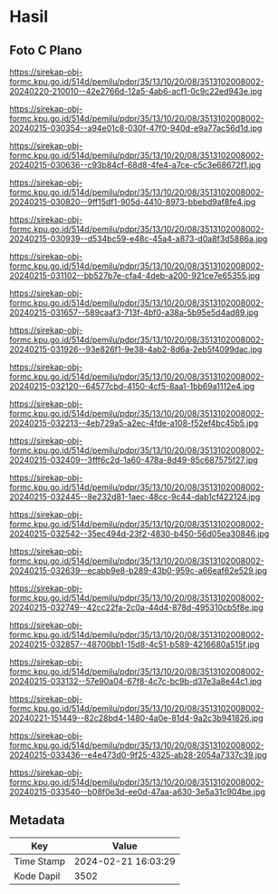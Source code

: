 # Hasil

## Foto C Plano

https://sirekap-obj-formc.kpu.go.id/514d/pemilu/pdpr/35/13/10/20/08/3513102008002-20240220-210010--42e2766d-12a5-4ab6-acf1-0c9c22ed943e.jpg

https://sirekap-obj-formc.kpu.go.id/514d/pemilu/pdpr/35/13/10/20/08/3513102008002-20240215-030354--a94e01c8-030f-47f0-940d-e9a77ac56d1d.jpg

https://sirekap-obj-formc.kpu.go.id/514d/pemilu/pdpr/35/13/10/20/08/3513102008002-20240215-030636--c93b84cf-68d8-4fe4-a7ce-c5c3e68672f1.jpg

https://sirekap-obj-formc.kpu.go.id/514d/pemilu/pdpr/35/13/10/20/08/3513102008002-20240215-030820--9ff15df1-905d-4410-8973-bbebd9af8fe4.jpg

https://sirekap-obj-formc.kpu.go.id/514d/pemilu/pdpr/35/13/10/20/08/3513102008002-20240215-030939--d534bc59-e48c-45a4-a873-d0a8f3d5886a.jpg

https://sirekap-obj-formc.kpu.go.id/514d/pemilu/pdpr/35/13/10/20/08/3513102008002-20240215-031102--bb527b7e-cfa4-4deb-a200-921ce7e65355.jpg

https://sirekap-obj-formc.kpu.go.id/514d/pemilu/pdpr/35/13/10/20/08/3513102008002-20240215-031657--589caaf3-713f-4bf0-a38a-5b95e5d4ad89.jpg

https://sirekap-obj-formc.kpu.go.id/514d/pemilu/pdpr/35/13/10/20/08/3513102008002-20240215-031926--93e826f1-9e38-4ab2-8d6a-2eb5f4099dac.jpg

https://sirekap-obj-formc.kpu.go.id/514d/pemilu/pdpr/35/13/10/20/08/3513102008002-20240215-032120--64577cbd-4150-4cf5-8aa1-1bb69a1112e4.jpg

https://sirekap-obj-formc.kpu.go.id/514d/pemilu/pdpr/35/13/10/20/08/3513102008002-20240215-032213--4eb729a5-a2ec-4fde-a108-f52ef4bc45b5.jpg

https://sirekap-obj-formc.kpu.go.id/514d/pemilu/pdpr/35/13/10/20/08/3513102008002-20240215-032409--3fff6c2d-1a60-478a-8d49-85c687575f27.jpg

https://sirekap-obj-formc.kpu.go.id/514d/pemilu/pdpr/35/13/10/20/08/3513102008002-20240215-032445--8e232d81-1aec-48cc-9c44-dab1cf422124.jpg

https://sirekap-obj-formc.kpu.go.id/514d/pemilu/pdpr/35/13/10/20/08/3513102008002-20240215-032542--35ec494d-23f2-4830-b450-56d05ea30846.jpg

https://sirekap-obj-formc.kpu.go.id/514d/pemilu/pdpr/35/13/10/20/08/3513102008002-20240215-032639--ecabb9e8-b289-43b0-959c-a66eaf62e529.jpg

https://sirekap-obj-formc.kpu.go.id/514d/pemilu/pdpr/35/13/10/20/08/3513102008002-20240215-032749--42cc22fa-2c0a-44d4-878d-495310cb5f8e.jpg

https://sirekap-obj-formc.kpu.go.id/514d/pemilu/pdpr/35/13/10/20/08/3513102008002-20240215-032857--48700bb1-15d8-4c51-b589-4216680a515f.jpg

https://sirekap-obj-formc.kpu.go.id/514d/pemilu/pdpr/35/13/10/20/08/3513102008002-20240215-033132--57e90a04-67f8-4c7c-bc9b-d37e3a8e44c1.jpg

https://sirekap-obj-formc.kpu.go.id/514d/pemilu/pdpr/35/13/10/20/08/3513102008002-20240221-151449--82c28bd4-1480-4a0e-81d4-9a2c3b941826.jpg

https://sirekap-obj-formc.kpu.go.id/514d/pemilu/pdpr/35/13/10/20/08/3513102008002-20240215-033436--e4e473d0-9f25-4325-ab28-2054a7337c39.jpg

https://sirekap-obj-formc.kpu.go.id/514d/pemilu/pdpr/35/13/10/20/08/3513102008002-20240215-033540--b08f0e3d-ee0d-47aa-a630-3e5a31c904be.jpg


## Metadata

| Key        | Value               |
| ---------- | ------------------- |
| Time Stamp | 2024-02-21 16:03:29 |
| Kode Dapil | 3502                |



